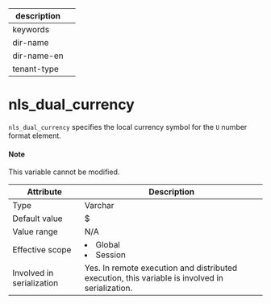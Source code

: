 | description ||
|---|---|
| keywords ||
| dir-name ||
| dir-name-en ||
| tenant-type ||

# nls_dual_currency

`nls_dual_currency` specifies the local currency symbol for the `U` number format element.

<main id="notice" type='explain'>
    <h4>Note</h4>
    <p>This variable cannot be modified. </p>
</main>

| Attribute | Description |
|---------|------------------------------------------------------------------------------------------------------------|
| Type | Varchar |
| Default value | $ |
| Value range | N/A |
| Effective scope | <li> Global   <li> Session |
| Involved in serialization | Yes. In remote execution and distributed execution, this variable is involved in serialization.  |
